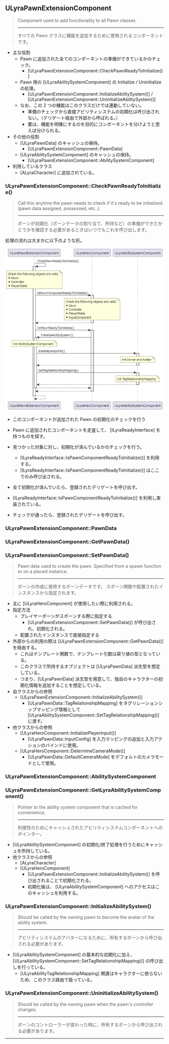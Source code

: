 ## ULyraPawnExtensionComponent

> Component used to add functionality to all Pawn classes.  
> 
> ----
> すべての Pawn クラスに機能を追加するために使用されるコンポーネントです。  

* 主な役割
	* Pawn に追加された全てのコンポーネントの準備ができているかのチェック。
		* [ULyraPawnExtensionComponent::CheckPawnReadyToInitialize()]
	* Pawn 用の [ULyraAbilitySystemComponent] の Initialize / Uninitialize の処理。
		* [ULyraPawnExtensionComponent::InitializeAbilitySystem()] / [ULyraPawnExtensionComponent::UninitializeAbilitySystem()]
	* なお、この 2 つの機能はこのクラスだけでは連動していない。
		* 準備のチェックから直接アビリティシステムの初期化は呼び出されない。（デリゲート経由で外部から呼ばれる。）
		* 要は、機能を明確にするのを目的にコンポーネントを分けようと思えば分けられる。
* その他の役割
	* [ULyraPawnData] のキャッシュの保持。
		* [ULyraPawnExtensionComponent::PawnData]
	* [ULyraAbilitySystemComponent] のキャッシュの保持。
		* [ULyraPawnExtensionComponent::AbilitySystemComponent]
* 利用しているクラス
	* [ALyraCharacter] に追加されている。

### ULyraPawnExtensionComponent::CheckPawnReadyToInitialize()

> Call this anytime the pawn needs to check if it's ready to be initialized (pawn data assigned, possessed, etc..).  
> 
> ----
> ポーンが初期化（ポーンデータの割り当て、所持など）の準備ができたかどうかを確認する必要があるときはいつでもこれを呼び出します。  

処理の流れは大まかに以下のような形。

![ULyraPawnExtensionComponent_InitializeAbilitySystem]

* このコンポーネントが追加された Pawn の初期化のチェックを行う
* Pawn に追加されたコンポーネントを走査して、 [ILyraReadyInterface] を持つものを探す。
* 見つかった対象に対し、初期化が済んでいるかのチェックを行う。
	* [ILyraReadyInterface::IsPawnComponentReadyToInitialize()] を利用する。
	* [ILyraReadyInterface::IsPawnComponentReadyToInitialize()] はここでのみ呼び出される。
* 全て初期化が済んでいたら、登録されたデリゲートを呼び出す。

* [ILyraReadyInterface::IsPawnComponentReadyToInitialize()] を利用し実装されている。
* チェックが通ったら、登録されたデリゲートを呼び出す。


### ULyraPawnExtensionComponent::PawnData
### ULyraPawnExtensionComponent::GetPawnData()
### ULyraPawnExtensionComponent::SetPawnData()

> Pawn data used to create the pawn.  Specified from a spawn function or on a placed instance.  
> 
> ----
> ポーンの作成に使用するポーンデータです。 スポーン関数や配置されたインスタンスから指定されます。  

* 主に [ULyraHeroComponent] が使用したい際に利用される。
* 指定方法
	* プレイヤーポーンがスポーンする際に指定する
		* [ULyraPawnExtensionComponent::SetPawnData()] が呼び出され、初期化される。
	* 配置されたインスタンスで直接指定する
* 外部からの利用の際は [ULyraPawnExtensionComponent::GetPawnData()] を経由する。
	* これはテンプレート関数で、テンプレート引数は戻り値の型となっている。
	* このクラスで所持するオブジェクトは [ULyraPawnData] 派生型を想定している。
	* つまり、[ULyraPawnData] 派生型を用意して、独自のキャラクターの初期化情報を追加することを想定している。
* 自クラスからの参照
	* [ULyraPawnExtensionComponent::InitializeAbilitySystem()]
		* [ULyraPawnData::TagRelationshipMapping] をタグリレーションシップマッピング情報として [ULyraAbilitySystemComponent::SetTagRelationshipMapping()] に渡す。
* 他クラスからの参照
	* [ULyraHeroComponent::InitializePlayerInput()]
		* [ULyraPawnData::InputConfig] を入力マッピングの追加と入力アクションのバインドに使用。
	* [ULyraHeroComponent::DetermineCameraMode()]
		* [ULyraPawnData::DefaultCameraMode] をデフォルトのカメラモードとして使用。

### ULyraPawnExtensionComponent::AbilitySystemComponent
### ULyraPawnExtensionComponent::GetLyraAbilitySystemComponent()

> Pointer to the ability system component that is cached for convenience.  
> 
> ----
> 利便性のためにキャッシュされたアビリティシステムコンポーネントへのポインター。  

* [ULyraAbilitySystemComponent] の初期化/終了処理を行うためにキャッシュを所持している。
* 他クラスからの参照
	* [ALyraCharacter]
	* [ULyraHeroComponent]
		* [ULyraPawnExtensionComponent::InitializeAbilitySystem()] を呼び出されることで初期化される。
		* 初期化後は、 [ULyraAbilitySystemComponent] へのアクセスはこのキャッシュを利用する。

### ULyraPawnExtensionComponent::InitializeAbilitySystem()

> Should be called by the owning pawn to become the avatar of the ability system.  
> 
> ----
> アビリティシステムのアバターになるために、所有するポーンから呼び出される必要があります。  

* [ULyraAbilitySystemComponent] の基本的な初期化に加え、 [ULyraAbilitySystemComponent::SetTagRelationshipMapping()] の呼び出しを行っている。
	* [ULyraAbilityTagRelationshipMapping] 関連はキャラクターに依らないため、このクラス経由で扱っている。

### ULyraPawnExtensionComponent::UninitializeAbilitySystem()

> Should be called by the owning pawn when the pawn's controller changes.  
> 
> ----
> ポーンのコントローラーが変わった時に、所有するポーンから呼び出される必要があります。  


----
<!--- 自前の画像へのリンク --->
[ULyraPawnExtensionComponent_InitializeAbilitySystem]: ../../../images/ULyraPawnExtensionComponent_InitializeAbilitySystem.png
